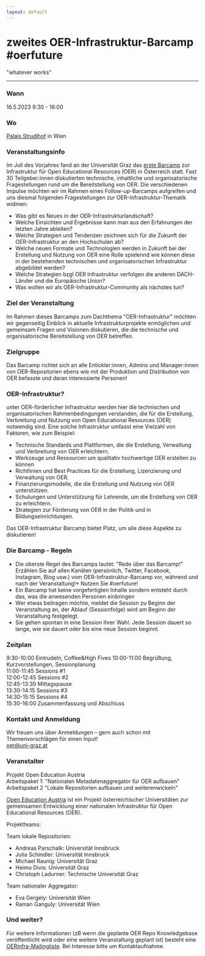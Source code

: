 ```yaml
---
layout: default
---
```

# zweites OER-Infrastruktur-Barcamp #oerfuture
"whatever works"

* * *
### Wann
16.5.2023 9:30 - 16:00 

### Wo
[Palais Strudlhof](https://www.strudlhof.at/de/) in Wien

### Veranstaltungsinfo
Im Juli des Vorjahres fand an der Universität Graz das [erste Barcamp](https://oerbase.github.io/Barcamp/) zur Infrastruktur für Open Educational Resources (OER) in Österreich statt. Fast 30 Teilgeber:innen diskutierten technische, inhaltliche und organisatorische Fragestellungen rund um die Bereitstellung von OER. Die verschiedenen Impulse möchten wir im Rahmen eines Follow-up-Barcamps aufgreifen und uns diesmal folgenden Fragestellungen zur OER-Infrastruktur-Thematik widmen:

* Was gibt es Neues in der OER-Infrastrukturlandschaft?
* Welche Einsichten und Ergebnisse kann man aus den Erfahrungen der letzten Jahre ableiten?
* Welche Strategien und Tendenzen zeichnen sich für die Zukunft der OER-Infrastruktur an den Hochschulen ab?
* Welche neuen Formate und Technologien werden in Zukunft bei der Erstellung und Nutzung von OER eine Rolle spielennd wie können diese in der bestehenden technischen und organisatorischen Infrastruktur abgebildet werden?  
* Welche Strategien bzgl OER Infrastruktur verfolgen die anderen DACH-Länder und die Europäische Union?
* Was wollen wir als OER-Infrastruktur-Community als nächstes tun?

### Ziel der Veranstaltung
Im Rahmen dieses Barcamps zum Dachthema "OER-Infrastruktur" möchten wir gegenseitig Einblick in aktuelle Infrastrukturprojekte ermöglichen und gemeinsam Fragen und Visionen diskutieren, die die technische und organisatorische Bereitstellung von OER betreffen. 

### Zielgruppe
Das Barcamp richtet sich an alle Entickler:innen, Admins und Manager:innen von OER-Repositorien ebens wie mit der Produktion und Distribution von OER befasste und daran interessierte Personen!

### OER-Infrastruktur? 
unter OER-förderlicher Infrastruktur werden hier die technischen und organisatorischen Rahmenbedingungen verstanden, die für die Erstellung, Verbreitung und Nutzung von Open Educational Resources (OER) notwendig sind. Eine solche Infrastruktur umfasst eine Vielzahl von Faktoren, wie zum Beispiel:

* Technische Standards und Plattformen, die die Erstellung, Verwaltung und Verbreitung von OER erleichtern.
* Werkzeuge und Ressourcen um qualitativ hochwertige OER erstellen zu können
* Richtlinien und Best Practices für die Erstellung, Lizenzierung und Verwaltung von OER.
* Finanzierungsmodelle, die die Erstellung und Nutzung von OER unterstützen.
* Schulungen und Unterstützung für Lehrende, um die Erstellung von OER zu erleichtern.
* Strategien zur Förderung von OER in der Politik und in Bildungseinrichtungen.

Das OER-Infrastruktur Barcamp bietet Platz, um alle diese Aspekte zu diskutieren! 

### Die Barcamp - Regeln
* Die oberste Regel des Barcamps lautet: "Rede über das Barcamp!" Erzählen Sie auf allen Kanälen (persönlich, Twitter, Facebook, Instagram, Blog usw.) vom OER-Infrastruktur-Barcamp vor, während und nach der Veranstaltung!* Nutzen Sie #oerfuture!
* Ein Barcamp hat keine vorgefertigten Inhalte sondern entsteht durch das, was die anwesenden Personen einbringen
* Wer etwas beitragen möchte, meldet die Session zu Beginn der Veranstaltung an, der Ablauf (Sessionfolge) wird am Beginn der Veranstaltung festgelegt.
* Sie gehen spontan in eine Session Ihrer Wahl. Jede Session dauert so lange, wie sie dauert oder bis eine neue Session beginnt.   

### Zeitplan

9:30-10:00 Eintrudeln, Coffee&High Fives
10:00-11:00 Begrüßung, Kurzvorstellungen, Sessionplanung  
11:00-11:45 Sessions #1  
12:00-12:45 Sessions #2  
12:45-13:30 Mittagspause  
13:30-14:15 Sessions #3  
14:30-15:15 Sessions #4  
15:30-16:00 Zusammenfassung und Abschluss  

### Kontakt und Anmeldung
Wir freuen uns über Anmeldungen – gern auch schon mit Themenvorschlägen für einen Input!   
[oer@uni-graz.at](mailto:oer@uni-graz.at)

### Veranstalter

Projekt Open Education Austria     
Arbeitspaket 1: "Nationalen Metadatenaggregator für OER aufbauen" 
Arbeitspaket 2 "Lokale Repositorien aufbauen und weiterenwickeln" 


[Open Education Austria](https://www.openeducation.at/)  ist ein Projekt österreichischer Universitäten zur gemeinsamen Entwicklung einer nationalen Infrastruktur für Open Educational Resources (OER).  

  
Projektteams:

Team lokale Repositorien: 
* Andreas Parschalk: Universität Innsbruck
* Julia Schindler: Universität Innsbruck
* Michael Raunig: Universität Graz
* Heimo Divis: Universität Graz
* Christoph Ladurner: Technische Universität Graz

Team nationaler Aggregator: 
* Eva Gergely: Universität Wien
* Raman Ganguly: Universität Wien 

### Und weiter? 
Für weitere Informationen (zB wenn die geplante OER Repo Knowledgebase veröffentlicht wird oder eine weitere Veranstaltung geplant ist) besteht eine [OERinfra-Mailingliste](mailto:oer@uibk.ac.at). Bei Interesse bitte um Kontaktaufnahme. 
